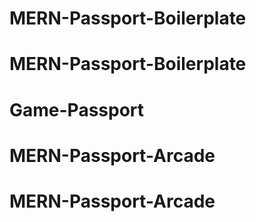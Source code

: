 # MERN-Passport-Boilerplate
# MERN-Passport-Boilerplate
# Game-Passport
# MERN-Passport-Arcade
# MERN-Passport-Arcade
